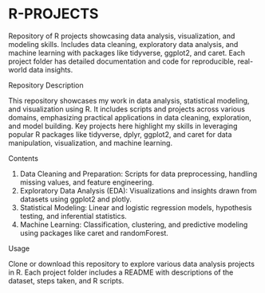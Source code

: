 # R-PROJECTS

Repository of R projects showcasing data analysis, visualization, and modeling skills. Includes data cleaning, exploratory data analysis, and machine learning with packages like tidyverse, ggplot2, and caret. Each project folder has detailed documentation and code for reproducible, real-world data insights.

Repository Description

This repository showcases my work in data analysis, statistical modeling, and visualization using R. It includes scripts and projects across various domains, emphasizing practical applications in data cleaning, exploration, and model building. Key projects here highlight my skills in leveraging popular R packages like tidyverse, dplyr, ggplot2, and caret for data manipulation, visualization, and machine learning.

Contents

1) Data Cleaning and Preparation: Scripts for data preprocessing, handling missing values, and feature engineering.
2) Exploratory Data Analysis (EDA): Visualizations and insights drawn from datasets using ggplot2 and plotly.
3) Statistical Modeling: Linear and logistic regression models, hypothesis testing, and inferential statistics.
4) Machine Learning: Classification, clustering, and predictive modeling using packages like caret and randomForest.

   
Usage

Clone or download this repository to explore various data analysis projects in R. Each project folder includes a README with descriptions of the dataset, steps taken, and R scripts.




